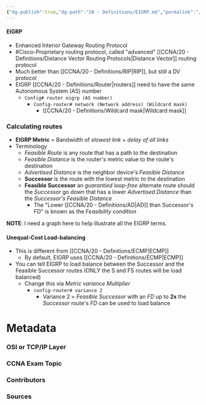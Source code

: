 ```yaml
---
{"dg-publish":true,"dg-path":"20 - Definitions/EIGRP.md","permalink":"/20-definitions/eigrp/","tags":["defs_ccna"]}
---
```


#### EIGRP
- Enhanced Interior Gateway Routing Protocol
- #Cisco-Proprietary  routing protocol, called "advanced" [[CCNA/20 - Definitions/Distance Vector Routing Protocols\|Distance Vector]] routing protocol
- Much better than [[CCNA/20 - Definitions/RIP\|RIP]], but still a DV protocol
- EIGRP [[CCNA/20 - Definitions/Router\|routers]] need to have the same Autonomous System (AS) number
	- `Config# router eigrp (AS number)`
		- `Config-router# network (Network address) (Wildcard mask)`
			- [[CCNA/20 - Definitions/Wildcard mask\|Wildcard mask]]

### Calculating routes
- **EIGRP Metric** = Bandwidth of *slowest link* + *delay of all links*
- Terminology
	- *Feasible Route* is any route that has a path to the destination
	- *Feasible Distance* is the router's metric value to the route's destination
	- *Advertised Distance* is the neighbor device's *Feasible Distance*
	- **Successor** is the route with the lowest metric to the destination
	- **Feasible Successor** an *guarantied loop-free* alternate route should the *Successor* go down that has a lower *Advertised Distance* than the *Successor's Feasible Distance*
		- The "Lower [[CCNA/20 - Definitions/AD\|AD]] than Successor's FD" is known as the *Feasibility condition*

**NOTE**: I need a graph here to help illustrate all the EIGRP terms.

#### Unequal-Cost Load-balancing
- This is different from [[CCNA/20 - Definitions/ECMP\|ECMP]]
	- By default, EIGRP uses [[CCNA/20 - Definitions/ECMP\|ECMP]]
- You can tell EIGRP to load balance between the Successor and the Feasible Successor routes (ONLY the S and FS routes will be load balanced)
	- Change this via *Metric variance Multiplier*
		- `config-router# variance 2`
			- Variance 2 = *Feasible Successor* with an *FD* up to **2x** the *Successor* route's *FD* can be used to load balance


# Metadata
### OSI or TCP/IP Layer

### CCNA Exam Topic

### Contributors

### Sources

